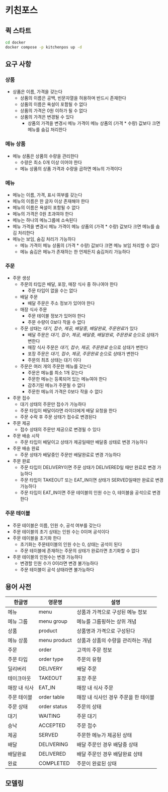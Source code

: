 # 키친포스
## 퀵 스타트

```sh
cd docker
docker compose -p kitchenpos up -d
```

## 요구 사항

### 상품
- 상품은 이름, 가격을 갖는다
  - 상품의 이름은 공백, 빈문자열을 허용하며 반드시 존재한다
  - 상품의 이름은 욕설이 포함될 수 없다
  - 상품의 가격은 0원 이하가 될 수 없다
  - 상품의 가격은 변경될 수 있다
    - 상품의 가격을 변경시 메뉴 가격이 메뉴 상품의 (가격 * 수량) 값보다 크면 메뉴를 숨김 처리한다

### 메뉴 상품
- 메뉴 상품은 상품의 수량을 관리한다
  - 수량은 최소 0개 이상 이어야 한다
  - 메뉴 상품의 상품 가격과 수량을 곱하면 메뉴의 가격이다

### 메뉴
- 메뉴는 이름, 가격, 표시 여부를 갖는다
- 메뉴의 이름은 한 글자 이상 존재해야 한다
- 메뉴의 이름은 욕설이 포함될 수 없다
- 메뉴의 가격은 0원 초과여야 한다
- 메뉴는 하나의 메뉴그룹에 소속된다
- 메뉴 가격을 변경시 메뉴 가격이 메뉴 상품의 (가격 * 수량) 값보다 크면 메뉴를 숨김 처리한다
- 메뉴는 보임, 숨김 처리가 가능하다
  - 메뉴 가격이 메뉴 상품의 (가격 * 수량) 값보다 크면 메뉴 보임 처리할 수 없다
  - 메뉴 숨김은 메뉴가 존재하는 한 언제든지 숨김처리 가능하다



### 주문
- 주문 생성
  - 주문의 타입은 배달, 포장, 매장 식사 중 하나여야 한다 
    - 주문 타입이 없을 수는 없다
  - 배달 주문 
    - 배달 주문은 주소 정보가 있어야 한다
  - 매장 식사 주문
    - 주문 테이블 정보가 있어야 한다 
    - 주문 수량이 0보다 작을 수 없다
  - 주문 상태는 *대기, 접수, 제공, 배달중, 배달완료, 주문완료*가 있다
    - 배달 주문은 *대기, 접수, 제공, 배달중, 배달완료, 주문완료* 순으로 상태가 변한다
    - 매장 식사 주문은 *대기, 접수, 제공, 주문완료* 순으로 상태가 변한다 
    - 포장 주문은 *대기, 접수, 제공, 주문완료* 순으로 상태가 변한다
    - 주문의 최초 상태는 대기 이다
  - 주문은 여러 개의 주문한 메뉴를 갖는다
    - 주문은 메뉴를 최소 1개 갖는다
    - 주문한 메뉴는 등록되어 있는 메뉴여야 한다
    - 감추기된 메뉴가 주문될 수 없다
    - 주문한 메뉴의 가격은 0보다 작을 수 없다
- 주문 접수
  - 대기 상태의 주문만 접수가 가능하다
  - 주문 타입이 배달이라면 라이더에게 배달 요청을 한다
  - 주문 수락 후 주문 상태가 접수로 변경된다
- 주문 제공
  - 접수 상태의 주문만 제공으로 변경될 수 있다
- 주문 배송 시작
  - 주문 타입이 배달이고 상태가 제공일때만 배달중 상태로 변경 가능하다 
- 주문 배송 완료
  - 주문 상태가 배달중인 주문만 배달완료로 변경 가능하다
- 주문 완료
  - 주문 타입이 DELIVERY이면 주문 상태가 DELIVERED일 때만 완료로 변경 가능하다
  - 주문 타입이 TAKEOUT 또는 EAT_IN이면 상태가 SERVED일때만 완료로 변경 가능하다
  - 주문 타입이 EAT_IN이면 주문 테이블의 인원 수는 0, 테이블을 공석으로 변경한다

### 주문 테이블
- 주문 테이블은 이름, 인원 수, 공석 여부를 갖는다
- 주문 테이블의 초기 상태는 인원 수는 0이며 공석이다
- 주문 테이블을 초기화 한다
  - 초기화는 주문테이블의 인원 수는 0, 상태는 공석이 된다
  - 주문 테이블에 존재하는 주문의 상태가 완료라면 초기화할 수 없다
- 주문 테이블의 인원수는 변경 가능하다
  - 변경할 인원 수가 0이라면 변경 불가능하다
  - 주문 테이블이 공석 상태라면 불가능하다

## 용어 사전

| 한글명     | 영문명          | 설명                    |
|---------|--------------|-----------------------|
| 메뉴      | menu         | 상품과 가격으로 구성된 메뉴 정보    |
| 메뉴 그룹   | menu group   | 메뉴를 그룹핑하는 상위 개념       |
| 상품      | product      | 상품명과 가격으로 구성된다        |
| 메뉴 상품   | menu product | 상품과 상품의 수량을 관리하는 개념   |
| 주문      | order        | 고객의 주문 정보             |
| 주문 타입   | order type   | 주문의 유형                |
| 딜리버리    | DELIVERY     | 배달 주문                 |
| 테이크아웃   | TAKEOUT      | 포장 주문                 |
| 매장 내 식사 | EAT_IN       | 매장 내 식사 주문            |
| 주문 테이블  | order table  | 매장 내 식사인 경우 주문을 한 테이블 |
| 주문 상태   | order status | 주문의 상태                |
| 대기      | WAITING      | 주문 대기                 |
| 승낙      | ACCEPTED     | 주문 접수                 |
| 제공      | SERVED       | 주문한 메뉴가 제공된 상태        |
| 배달      | DELIVERING   | 배달 주문인 경우 배달중 상태      |
| 배달완료    | DELIVERED    | 배달 주문인 경우 배달완료 상태     |
| 완료      | COMPLETED    | 주문이 완료된 상태            |
## 모델링

